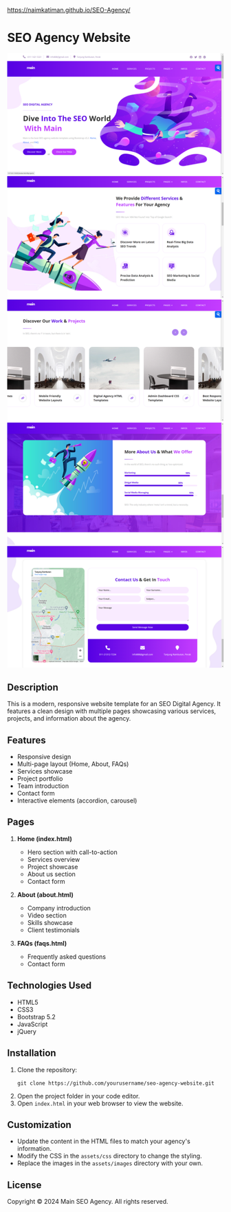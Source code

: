 https://naimkatiman.github.io/SEO-Agency/

# SEO Agency Website

![SEO Agency Website Screenshot](assets/images/1.png)
![SEO Agency Website Screenshot](assets/images/2.png)
![SEO Agency Website Screenshot](assets/images/3.png)
![SEO Agency Website Screenshot](assets/images/4.png)
![SEO Agency Website Screenshot](assets/images/5.png)

## Description

This is a modern, responsive website template for an SEO Digital Agency. It features a clean design with multiple pages showcasing various services, projects, and information about the agency.

## Features

- Responsive design
- Multi-page layout (Home, About, FAQs)
- Services showcase
- Project portfolio
- Team introduction
- Contact form
- Interactive elements (accordion, carousel)

## Pages

1. **Home (index.html)**
   - Hero section with call-to-action
   - Services overview
   - Project showcase
   - About us section
   - Contact form

2. **About (about.html)**
   - Company introduction
   - Video section
   - Skills showcase
   - Client testimonials

3. **FAQs (faqs.html)**
   - Frequently asked questions
   - Contact form

## Technologies Used

- HTML5
- CSS3
- Bootstrap 5.2
- JavaScript
- jQuery

## Installation

1. Clone the repository:
   ```
   git clone https://github.com/yourusername/seo-agency-website.git
   ```
2. Open the project folder in your code editor.
3. Open `index.html` in your web browser to view the website.

## Customization

- Update the content in the HTML files to match your agency's information.
- Modify the CSS in the `assets/css` directory to change the styling.
- Replace the images in the `assets/images` directory with your own.


## License

Copyright © 2024 Main SEO Agency. All rights reserved.

